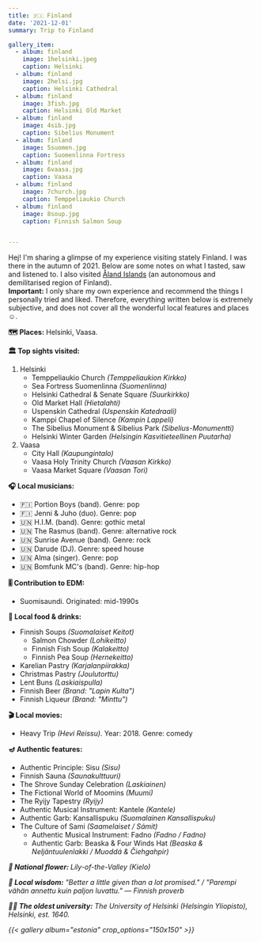 ```yaml
---
title: 🇫🇮 Finland
date: '2021-12-01'
summary: Trip to Finland

gallery_item:
  - album: finland
    image: 1helsinki.jpeg
    caption: Helsinki
  - album: finland
    image: 2helsi.jpg
    caption: Helsinki Cathedral
  - album: finland
    image: 3fish.jpg
    caption: Helsinki Old Market 
  - album: finland
    image: 4sib.jpg
    caption: Sibelius Monument 
  - album: finland
    image: 5suomen.jpg
    caption: Suomenlinna Fortress
  - album: finland
    image: 6vaasa.jpg
    caption: Vaasa 
  - album: finland
    image: 7church.jpg
    caption: Temppeliaukio Church
  - album: finland
    image: 8soup.jpg
    caption: Finnish Salmon Soup


---
```

Hej! I'm sharing a glimpse of my experience visiting stately Finland. I was there in the autumn of 2021. Below are some notes on what I tasted, saw and listened to. I also visited <a href = "https://euphort.se/post/aland/">Åland Islands</a> (an autonomous and demilitarised region of Finland). <br>
<b>Important:</b> I only share my own experience and recommend the things I personally tried and liked. Therefore, everything written below is extremely subjective, and does not cover all the wonderful local features and places ☺️. 

<b>🗺 Places:</b> Helsinki, Vaasa.<br>

<b>🏛 Top sights visited: </b>
1. Helsinki
    - Temppeliaukio Church <i>(Temppeliaukion Kirkko)</i>
    - Sea Fortress Suomenlinna <i>(Suomenlinna)</i>
    - Helsinki Cathedral & Senate Square <i>(Suurkirkko)</i>
    - Old Market Hall <i>(Hietalahti)</i>
    - Uspenskin Cathedral <i>(Uspenskin Katedraali)</i>
    - Kamppi Chapel of Silence <i>(Kampin Lappeli)</i>
    - The Sibelius Monument & Sibelius Park <i>(Sibelius-Monumentti)</i>
    - Helsinki Winter Garden <i>(Helsingin Kasvitieteellinen Puutarha)</i>
2. Vaasa
    - City Hall <i>(Kaupungintalo)</i>
    - Vaasa Holy Trinity Church <i>(Vaasan Kirkko)</i>
    - Vaasa Market Square <i>(Vaasan Tori)</i>


<b>🎧 Local musicians: </b>
- 🇫🇮 Portion Boys (band). Genre: pop
- 🇫🇮 Jenni & Juho (duo). Genre: pop
- 🇺🇳 H.I.M. (band). Genre: gothic metal
- 🇺🇳 The Rasmus (band). Genre: alternative rock
- 🇺🇳 Sunrise Avenue (band). Genre: rock
- 🇺🇳 Darude (DJ). Genre: speed house
- 🇺🇳 Alma (singer). Genre: pop
- 🇺🇳 Bomfunk MC's (band). Genre: hip-hop

<b>🎚️ Contribution to EDM: </b>
- Suomisaundi. Originated: mid-1990s


<b>🥘 Local food & drinks: </b>
- Finnish Soups <i>(Suomalaiset Keitot)</i>
  - Salmon Chowder <i>(Lohikeitto)</i>
  - Finnish Fish Soup <i>(Kalakeitto)</i>
  - Finnish Pea Soup <i>(Hernekeitto)</i>
- Karelian Pastry <i>(Karjalanpiirakka)</i>
- Christmas Pastry <i>(Joulutorttu)</i>
- Lent Buns <i>(Laskiaispulla)</i>
- Finnish Beer <i>(Brand: "Lapin Kulta")</i>
- Finnish Liqueur <i>(Brand: "Minttu")</i>


<b>🎬 Local movies:</b>
- Heavy Trip <i>(Hevi Reissu)</i>. Year: 2018. Genre: comedy


<b>🪔 Authentic features:</b>
- Authentic Principle: Sisu <i>(Sisu)</i>
- Finnish Sauna <i>(Saunakulttuuri)</i>
- The Shrove Sunday Celebration <i>(Laskiainen)</i>
- The Fictional World of Moomins <i>(Muumi)</i>
- The Ryijy Tapestry <i>(Ryijy)</i>
- Authentic Musical Instrument: Kantele <i>(Kantele)</i>
- Authentic Garb: Kansallispuku <i>(Suomalainen Kansallispuku)</i>
- The Culture of Sami <i>(Saamelaiset / Sámit)</i>
  - Authentic Musical Instrument: Fadno <i>(Fadno / Fadno)</i>
  - Authentic Garb: Beaska & Four Winds Hat <i>(Beaska & Neljäntuulenlakki / Muoddá & Čiehgahpir)

<b>💐 National flower: </b> Lily-of-the-Valley <i>(Kielo)</i>


<b>🦉 Local wisdom:</b> "Better a little given than a lot promised." / <i>"Parempi vähän annettu kuin paljon luvattu."</i> — Finnish proverb


<b>👨‍🎓 The oldest university:</b> The University of Helsinki <i>(Helsingin Yliopisto)</i>, Helsinki, est. 1640.  


{{< gallery album="estonia" crop_options="150x150" >}}
   
   

